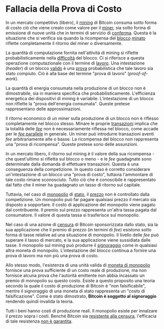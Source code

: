 # Fallacia della Prova di Costo



In un mercato competitivo (libero), il [mining]() di Bitcoin consuma sotto forma di costo ciò che viene creato come valore per il [miner](), sia sotto forma di emissione di nuove unità che in termini di servizio di [conferma](). Questa è la situazione che si verifica sia quando la ricompensa del [blocco]() [minato]() riflette completamente il ritorno del miner o diversamente.

La quantità di computazione fornita nell'attività di mining si riflette probabilisticamente nella [difficoltà]() del blocco. Ci si riferisce a questa operazione computazionale con il termine di [lavoro](). Una intestazione (_header_) di un blocco [valido]() è una [prova]() probabilistica che tale lavoro sia stato compiuto. Ciò è alla base del termine "prova di lavoro" (_proof-of-work_).

La quantità di energia consumata nella produzione di un blocco non è dimostrabile, sia in maniera specifica che probabilisticamente. L'efficienza energetica dei dispositivi di mining è variabile. L'intestazione di un blocco non riflette la "prova dell'energia consumata". Queste pretese rappresentano delle approssimazioni.

Il ritorno economico di un miner sulla produzione di un blocco non è riflesso completamente nel blocco stesso. Minare le proprie [transazioni]() implica che la totalità delle [_fee_]() non è necessariamente riflessa nel blocco, come accade per le [_fee_ parallele]() in generale. Un miner può introdurre transazioni aventi _fee_ arbitrariamente alte o basse. La ricompensa del blocco non rappresenta una "prova di ricompensa". Queste pretese sono delle assunzioni.

In un mercato libero, il ritorno sul mining è il valore della sua ricompensa - che quest'ultimo si rifletta sul blocco o meno - e le _fee_ guadagnate sono determinate dalla domanda di effettuare transazioni. Questa è una conseguenza della competizione. In questo caso è corretto considerare un'intestazione di un blocco una "prova di costo", tuttavia l'ammontare di tale costo rimane sconosciuto. Tutto ciò che è conoscibile è rappresentato dal fatto che il miner ha guadagnato un tasso di ritorno sul capitale. 

Tuttavia, nel caso di [monopolio]() di [stato](), il [prezzo]() non è controllato dalla competizione. Un monopolio può far pagare qualsiasi prezzo il mercato sia disposto a sopportare. Il costo di applicazione del monopolio viene pagato dal contribuente. Il premio sul prezzo rappresenta un'altra tassa pagata dal consumatore. Il valore di questa tassa si trasferisce sul monopolio.

Nel caso di una azione di [censura]() di Bitcoin sponsorizzata dallo stato, sia la sua applicazione che il premio di prezzo (in termini di _fee_) esistono sotto forma di tasse relative ad una situazione di monopolio. Il livello delle _fee_ può superare il tasso di mercato, e la sua applicazione viene sussidiata dalle tasse. Il monopolio sul mining può produrre il [signoraggio]() come in qualsiasi altra moneta di monopolio. L'intestazione del blocco continua a fornire una prova di lavoro ma non più una prova di costo.

Allo stesso modo, l'esistenza di una unità valida di [moneta di monopolio]() fornisce una prova sufficiente di un costo reale di produzione, ma non fornisce alcuna prova che l'autorità emittente non abbia incassato un premio di monopolio su questo costo. Esiste a questo proposito una teoria secondo la quale il costo di produzione di Bitcoin è "non falsificabile", mentre il signoraggio di una moneta di stato rappresenta un "costo di falsificazione". Come è stato dimostrato, **Bitcoin è soggetto al signoraggio** rendendo quindi invalida la teoria.

Tutti i beni hanno costi di produzione reali. Il monopolio esiste per innalzare il prezzo sopra i costi. Benché Bitcoin sia [resistente alla censura](), l'efficacia di tale resistenza [non è garantita]().

